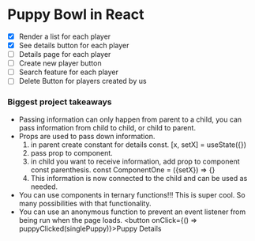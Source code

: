 # Puppy Bowl in React

- [x] Render a list for each player
- [x] See details button for each player
- [ ] Details page for each player
- [ ] Create new player button
- [ ] Search feature for each player
- [ ] Delete Button for players created by us

### Biggest project takeaways

- Passing information can only happen from parent to a child, you can pass information from child to child, or child to parent.
- Props are used to pass down information.
  1. in parent create constant for details const. [x, setX] = useState({})
  2. pass prop to component. <Component setX={setX} />
  3. in child you want to receive information, add prop to component const parenthesis. const ComponentOne = ({setX}) => {}
  4. This information is now connected to the child and can be used as needed.
- You can use components in ternary functions!!! This is super cool. So many possibilities with that functionality.
- You can use an anonymous function to prevent an event listener from being run when the page loads. <button onClick={() => puppyClicked(singlePuppy)}>Puppy Details</button>
